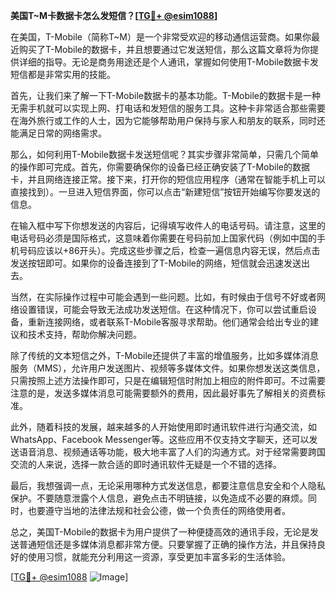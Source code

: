 **美国T~M卡数据卡怎么发短信？[[TG💪+ @esim1088](https://t.me/s/esim1088)]**

在美国，T-Mobile（简称T~M）是一个非常受欢迎的移动通信运营商。如果你最近购买了T-Mobile的数据卡，并且想要通过它发送短信，那么这篇文章将为你提供详细的指导。无论是商务用途还是个人通讯，掌握如何使用T-Mobile数据卡发短信都是非常实用的技能。

首先，让我们来了解一下T-Mobile数据卡的基本功能。T-Mobile的数据卡是一种无需手机就可以实现上网、打电话和发短信的服务工具。这种卡非常适合那些需要在海外旅行或工作的人士，因为它能够帮助用户保持与家人和朋友的联系，同时还能满足日常的网络需求。

那么，如何利用T-Mobile数据卡发送短信呢？其实步骤非常简单，只需几个简单的操作即可完成。首先，你需要确保你的设备已经正确安装了T-Mobile的数据卡，并且网络连接正常。接下来，打开你的短信应用程序（通常在智能手机上可以直接找到）。一旦进入短信界面，你可以点击“新建短信”按钮开始编写你要发送的信息。

在输入框中写下你想发送的内容后，记得填写收件人的电话号码。请注意，这里的电话号码必须是国际格式，这意味着你需要在号码前加上国家代码（例如中国的手机号码应该以+86开头）。完成这些步骤之后，检查一遍信息内容无误，然后点击发送按钮即可。如果你的设备连接到了T-Mobile的网络，短信就会迅速发送出去。

当然，在实际操作过程中可能会遇到一些问题。比如，有时候由于信号不好或者网络设置错误，可能会导致无法成功发送短信。在这种情况下，你可以尝试重启设备，重新连接网络，或者联系T-Mobile客服寻求帮助。他们通常会给出专业的建议和技术支持，帮助你解决问题。

除了传统的文本短信之外，T-Mobile还提供了丰富的增值服务，比如多媒体消息服务（MMS），允许用户发送图片、视频等多媒体文件。如果你想发送这类信息，只需按照上述方法操作即可，只是在编辑短信时附加上相应的附件即可。不过需要注意的是，发送多媒体消息可能需要额外的费用，因此最好事先了解相关的资费标准。

此外，随着科技的发展，越来越多的人开始使用即时通讯软件进行沟通交流，如WhatsApp、Facebook Messenger等。这些应用不仅支持文字聊天，还可以发送语音消息、视频通话等功能，极大地丰富了人们的沟通方式。对于经常需要跨国交流的人来说，选择一款合适的即时通讯软件无疑是一个不错的选择。

最后，我想强调一点，无论采用哪种方式发送信息，都要注意信息安全和个人隐私保护。不要随意泄露个人信息，避免点击不明链接，以免造成不必要的麻烦。同时，也要遵守当地的法律法规和社会公德，做一个负责任的网络使用者。

总之，美国T-Mobile的数据卡为用户提供了一种便捷高效的通讯手段，无论是发送普通短信还是多媒体消息都非常方便。只要掌握了正确的操作方法，并且保持良好的使用习惯，就能充分利用这一资源，享受更加丰富多彩的生活体验。

[[TG💪+ @esim1088](https://t.me/s/esim1088) ![Image](https://i.postimg.cc/4NQfJmqS/Snipaste-2025-05-13-00-14-12.png)]